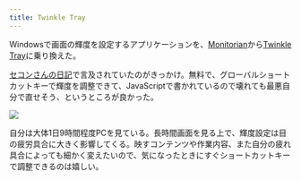 ```yaml
---
title: Twinkle Tray
---
```

Windowsで画面の輝度を設定するアプリケーションを、[Monitorian](https://apps.microsoft.com/store/detail/monitorian/9NW33J738BL0)から[Twinkle Tray](https://apps.microsoft.com/store/detail/twinkle-tray-brightness-slider/9PLJWWSV01LK)に乗り換えた。

[セコンさんの日記](https://secon.dev/entry/2022/06/02/210000/)で言及されていたのがきっかけ。無料で、グローバルショートカットキーで輝度を調整できて、JavaScriptで書かれているので壊れても最悪自分で直せそう、というところが良かった。

![](https://lh3.googleusercontent.com/docs/ADP-6oHzh4yB8vZvIOawYCwdriz6tKINpRNz1gmqExJmbgppbDfwACgv4d8Ur8yiFqr-2dx8s4F9mF9T_Of7AIYm8BRW6BygTlJQIqZdfNRSeYyUcvewRwpdcxguv_-OpgCHoLFqn1j7x5cfyxFSAtC3NU9AwUrV0T-XPxOZ_gYjiPROyR0ETtaj0WXPQ-d8JK3N-AngSIbjuiOunjv89zp00ty_49r8eZlgJDMnVQSHyxnYtkf7TgKiJMuPCIujrI6jKQudTmzI8ZstbuEtDxPoYb3F4PsofDh2FdxFP-PsRkpTxXiVOuJes0ZkecNgdh-IYnViNJ3BhhTIuzfFA4m8goXxLCjUP8e9m5IkOQLAXpCXrRTO9raaqIx7Iq8z0RUHRy7oOk_ypB9B4r1e6mdiNxNfzZ_KBhxTCxV47wMFXyFDULI6qvSOwH27jjNCBOBpv3IIL-hYfKU9_h3gr_QkZefQD6SGbyhjqFrJ4AoRvrLXn1dWpkjt6cs5aplm15zHxuw67pvVAbsi9jYJndaNNWdu9yZ_pmO2bKSgqT7lZVpFFXVXWfavaauk-y3YepCROpQftfMvpuAgIe266ECl64gRZF5WySuwUf0Ur2Ba7Blfa_vpq-aRDaMkk4ynIjeuvhSQT11NeAs6Cz4i0x0-oKCG1DUU-69MpqTc4MHSo7PNeFPq0WJSJ80tJkku2D1-rTAQyTcXRLrbkkRrd_loaNHuacAnODht3BsgvRwtckgfLDvlk3KgYdmEs8kVdahrXDOHt6B6K4xDqy7Ht25YzXuyetT92eqyWdKe0ph-8ypcWQfd44B2f__kDx20FS5ffoca16i8fPRLJ1CzoDB9NE6yjoENzMJvD9e6MvcWsZl_pu8RoskQhtyicoC0VYsxjJzPIsd4m_keLmhecXDfTCRRKTLFgkhZh5HGIretOBK7Ngv6ZV64l7f-fCxviwook2grHYOsb37rpurZEGWdW4JxLMRi4Snv3ozDGkd4uDXPQyERMaQl-HVLeZqxDlE24E08ImBzusfA2o1FZqdaY8-KDtrVGG9iZ_72KKpkU1PdZGd4pd-L0j4fhfZffcMTd7iEsgXbmL8H9QFvU0OfkzfaRltvL1se02H8v9FFjbfoqRwiowGtwVDWyvojb29tfuJItpDSENyzVf6ui5AAErPyQjGDZmzSz18Sj_ZRAhyeZHhSI6-nSySNVSp2R4a-rVaNZyLuNHgHUDf9TQsvkr5PmKKV_i7cq9ZCf9CuUnSTCFWU)

自分は大体1日9時間程度PCを見ている。長時間画面を見る上で、輝度設定は目の疲労具合に大きく影響してくる。映すコンテンツや作業内容、また自分の疲れ具合によっても細かく変えたいので、気になったときにすぐショートカットキーで調整できるのは嬉しい。
